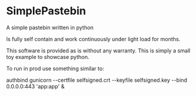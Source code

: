 # SimplePastebin
A simple pastebin written in python

Is fully self contain and work continuously under light load for months.

This software is provided as is without any warranty. This is simply a small toy example to showcase python.

To run in prod use something similar to:

authbind gunicorn --certfile selfsigned.crt --keyfile selfsigned.key --bind 0.0.0.0:443 'app:app' &